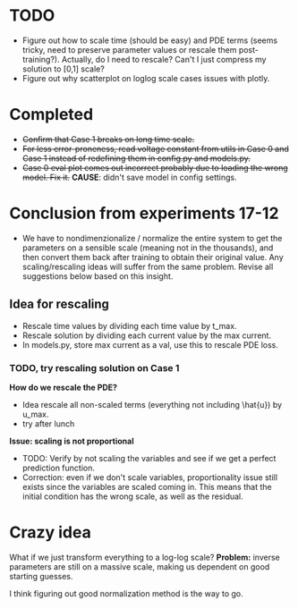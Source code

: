 # TODO
- Figure out how to scale time (should be easy) and PDE terms (seems tricky, need to preserve parameter values or rescale them post-training?). Actually, do I need to rescale? Can't I just compress my solution to [0,1] scale?
- Figure out why scatterplot on loglog scale cases issues with plotly.

# Completed
- ~~Confirm that Case 1 breaks on long time scale.~~
- ~~For less error-proneness, read voltage constant from utils in Case 0 and Case 1 instead of redefining them in config.py and models.py.~~
- ~~Case 0 eval plot comes out incorrect probably due to loading the wrong model. Fix it.~~ **CAUSE**: didn't save model in config settings.



# Conclusion from experiments 17-12
- We have to nondimenzionalize / normalize the entire system to get the parameters on a sensible scale (meaning not in the thousands), and then convert them back after training to obtain their original value. Any scaling/rescaling ideas will suffer from the same problem. Revise all suggestions below based on this insight.



## Idea for rescaling
- Rescale time values by dividing each time value by t_max.
- Rescale solution by dividing each current value by the max current.
- In models.py, store max current as a val, use this to rescale PDE loss.

### TODO, try rescaling solution on Case 1
**How do we rescale the PDE?**
 - Idea rescale all non-scaled terms (everything not including \hat{u}) by u_max.
 - try after lunch

 **Issue: scaling is not proportional**
- TODO: Verify by not scaling the variables and see if we get a perfect prediction function. 
- Correction: even if we don't scale variables, proportionality issue still exists since the variables are scaled coming in. This means that the initial condition has the wrong scale, as well as the residual.




# Crazy idea
What if we just transform everything to a log-log scale?
**Problem:** inverse parameters are still on a massive scale, making us dependent on good starting guesses.

I think figuring out good normalization method is the way to go.